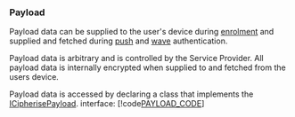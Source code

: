 ### <a name="Payload"></a>Payload

Payload data can be supplied to the user's device during 
[enrolment](#EnrolUser)
and supplied and fetched during 
[push](#PushAuth)
and 
[wave](#WaveAuth)
authentication. 

Payload data is arbitrary and is controlled by the Service Provider. 
All payload data is internally encrypted when supplied to and fetched from the users device.

Payload data is accessed by declaring a class that implements the 
[ICipherisePayload](../api/Cipherise.ICipherisePayload.html).
interface: 
[!code[PAYLOAD_CODE](payload.cs)]